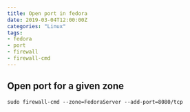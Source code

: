 ```yaml
---
title: Open port in fedora
date: 2019-03-04T12:00:00Z
categories: "Linux"
tags:
- fedora
- port
- firewall
- firewall-cmd
---
```

## Open port for a given zone
```
sudo firewall-cmd --zone=FedoraServer --add-port=8080/tcp
```

